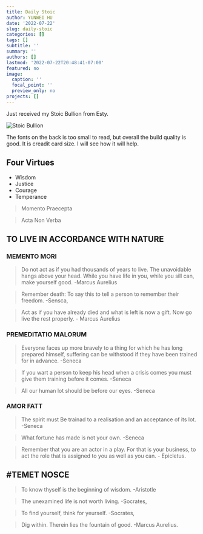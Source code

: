 ```yaml
---
title: Daily Stoic
author: YUNWEI HU
date: '2022-07-22'
slug: daily-stoic
categories: []
tags: []
subtitle: ''
summary: ''
authors: []
lastmod: '2022-07-22T20:48:41-07:00'
featured: no
image:
  caption: ''
  focal_point: ''
  preview_only: no
projects: []
---
```


Just received my Stoic Bullion from Esty. 

![Stoic Bullion](https://i.etsystatic.com/21074444/r/il/5b8350/3431180193/il_1588xN.3431180193_mo4t.jpg)

The fonts on the back is too small to read, but overall the build quality is good. It is creadit card size. I will see how it will help. 

## Four Virtues

- Wisdom
- Justice
- Courage
- Temperance

> Momento Praecepta

> Acta Non Verba

## TO LIVE IN ACCORDANCE WITH NATURE 

### MEMENTO MORI

> Do not act as if you had thousands of years to live. The unavoidable hangs above your head. While you have life in you, while you sill can, make yourself good.  -Marcus Aurelius

> Remember death: To say this to tell a person to remember their freedom. -Sensca,


> Act as if you have already died and what is left is now a gift. Now go live the rest properly.  - Marcus Aurelius

### PREMEDITATIO MALORUM

> Everyone faces up more bravely to a thing for which he has long prepared himself, suffering can be withstood if they have been trained for in advance.  -Seneca

> If you wart a person to keep his head when a crisis comes you must give them training before it comes.  -Seneca

> All our human lot should be before our eyes.  -Seneca

### AMOR FATT

> The spirit must Be trainad to a realisation and an acceptance of its lot.  -Seneca

> What fortune has made is not your own.  -Seneca

> Remember that you are an actor in a play. For that is your business, to act the role that is assigned to you as well as you can.  - Epicletus.

## #TEMET NOSCE

> To know thyself is the beginning of wisdom.  -Aristotle

> The unexamined life is not worth living.  -Socrates,

> To find yourself, think for yeurself.  -Socrates,

> Dig within. Therein lies the fountain of good.  -Marcus Aurelius.
